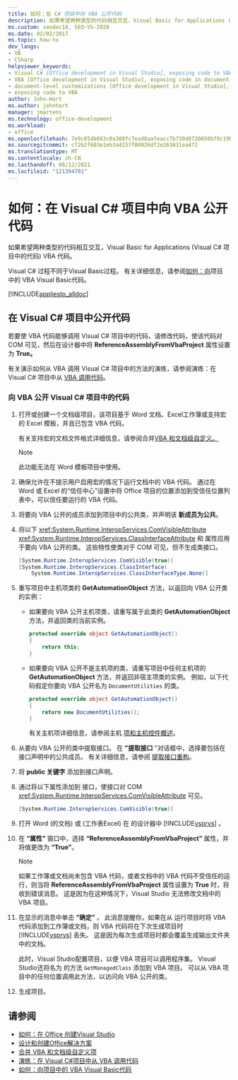 ```yaml
---
title: 如何：在 C# 项目中向 VBA 公开代码
description: 如果希望两种类型的代码相互交互，Visual Basic for Applications (Visual C# 项目中的代码) VBA 代码。
ms.custom: seodec18, SEO-VS-2020
ms.date: 02/02/2017
ms.topic: how-to
dev_langs:
- VB
- CSharp
helpviewer_keywords:
- Visual C# [Office development in Visual Studio], exposing code to VBA
- VBA [Office development in Visual Studio], exposing code in document-level customizations
- document-level customizations [Office development in Visual Studio], exposing code
- exposing code to VBA
author: John-Hart
ms.author: johnhart
manager: jmartens
ms.technology: office-development
ms.workload:
- office
ms.openlocfilehash: 7e9c654b683c0a308fc7ead8aafeacc7b730d8720650bf0c19b7128acd2ac08f
ms.sourcegitcommit: c72b2f603e1eb3a4157f00926df2e263831ea472
ms.translationtype: MT
ms.contentlocale: zh-CN
ms.lasthandoff: 08/12/2021
ms.locfileid: "121394701"
---
```

# <a name="how-to-expose-code-to-vba-in-a-visual-c-project"></a>如何：在 Visual C# 项目中向 VBA 公开代码
  如果希望两种类型的代码相互交互，Visual Basic for Applications (Visual C# 项目中的代码) VBA 代码。

 Visual C# 过程不同于Visual Basic过程。 有关详细信息，请参阅[如何：向](../vsto/how-to-expose-code-to-vba-in-a-visual-basic-project.md)项目 中的 VBA Visual Basic代码。

 [!INCLUDE[appliesto_alldoc](../vsto/includes/appliesto-alldoc-md.md)]

## <a name="expose-code-in-a-visual-c-project"></a>在 Visual C# 项目中公开代码
 若要使 VBA 代码能够调用 Visual C# 项目中的代码，请修改代码，使该代码对 COM 可见，然后在设计器中将 **ReferenceAssemblyFromVbaProject** 属性设置为 **True。**

 有关演示如何从 VBA 调用 Visual C# 项目中的方法的演练，请参阅演练：在 Visual C&#35; 项目中从 [VBA 调用代码](../vsto/walkthrough-calling-code-from-vba-in-a-visual-csharp-project.md)。

### <a name="to-expose-code-in-a-visual-c-project-to-vba"></a>向 VBA 公开 Visual C# 项目中的代码

1. 打开或创建一个文档级项目，该项目基于 Word 文档、Excel工作簿或支持宏的 Excel 模板，并且已包含 VBA 代码。

    有关支持宏的文档文件格式详细信息，请参阅合并[VBA 和文档级自定义。](../vsto/combining-vba-and-document-level-customizations.md)

   > [!NOTE]
   > 此功能无法在 Word 模板项目中使用。

2. 确保允许在不提示用户启用宏的情况下运行文档中的 VBA 代码。 通过在 Word 或 Excel 的“信任中心”设置中将 Office 项目的位置添加到受信任位置列表中，可以信任要运行的 VBA 代码。

3. 将要向 VBA 公开的成员添加到项目中的公共类，并声明该 **新成员为公共**。

4. 将以下 <xref:System.Runtime.InteropServices.ComVisibleAttribute> <xref:System.Runtime.InteropServices.ClassInterfaceAttribute> 和 属性应用于要向 VBA 公开的类。 这些特性使类对于 COM 可见，但不生成类接口。

   ```csharp
   [System.Runtime.InteropServices.ComVisible(true)]
   [System.Runtime.InteropServices.ClassInterface(
       System.Runtime.InteropServices.ClassInterfaceType.None)]
   ```

5. 重写项目中主机项类的 **GetAutomationObject** 方法，以返回向 VBA 公开类的实例：

   - 如果要向 VBA 公开主机项类，请重写属于此类的 **GetAutomationObject** 方法，并返回类的当前实例。

     ```csharp
     protected override object GetAutomationObject()
     {
         return this;
     }
     ```

   - 如果要向 VBA 公开不是主机项的类，请重写项目中任何主机项的 **GetAutomationObject** 方法，并返回非宿主项类的实例。 例如，以下代码假定你要向 VBA 公开名为 `DocumentUtilities` 的类。

     ```csharp
     protected override object GetAutomationObject()
     {
         return new DocumentUtilities();
     }
     ```

     有关主机项详细信息，请参阅主机 [项和主机控件概述](../vsto/host-items-and-host-controls-overview.md)。

6. 从要向 VBA 公开的类中提取接口。 在 **"提取接口** "对话框中，选择要包括在接口声明中的公共成员。 有关详细信息，请参阅 [提取接口重构](../ide/reference/extract-interface.md)。

7. 将 **public 关键字** 添加到接口声明。

8. 通过将以下属性添加到 接口，使接口对 COM <xref:System.Runtime.InteropServices.ComVisibleAttribute> 可见。

   ```csharp
   [System.Runtime.InteropServices.ComVisible(true)]
   ```

9. 打开 Word (的文档) 或 (工作表Excel) 在 的设计器中 [!INCLUDE[vsprvs](../sharepoint/includes/vsprvs-md.md)] 。

10. 在 **“属性”** 窗口中，选择 **“ReferenceAssemblyFromVbaProject”** 属性，并将值更改为 **“True”**。

    > [!NOTE]
    > 如果工作簿或文档尚未包含 VBA 代码，或者文档中的 VBA 代码不受信任的运行，则当将 **ReferenceAssemblyFromVbaProject** 属性设置为 **True** 时，将收到错误消息。 这是因为在这种情况下，Visual Studio 无法修改文档中的 VBA 项目。

11. 在显示的消息中单击 **“确定”** 。 此消息提醒你，如果在从 运行项目时将 VBA 代码添加到工作簿或文档，则 VBA 代码将在下次生成项目时 [!INCLUDE[vsprvs](../sharepoint/includes/vsprvs-md.md)] 丢失。 这是因为每次生成项目时都会覆盖生成输出文件夹中的文档。

     此时，Visual Studio配置项目，以便 VBA 项目可以调用程序集。 Visual Studio还将名为 的方法 `GetManagedClass` 添加到 VBA 项目。 可以从 VBA 项目中的任何位置调用此方法，以访问向 VBA 公开的类。

12. 生成项目。

## <a name="see-also"></a>请参阅
- [如何：在 Office 创建Visual Studio](../vsto/how-to-create-office-projects-in-visual-studio.md)
- [设计和创建Office解决方案](../vsto/designing-and-creating-office-solutions.md)
- [合并 VBA 和文档级自定义项](../vsto/combining-vba-and-document-level-customizations.md)
- [演练：在 Visual C&#35;项目中从 VBA 调用代码](../vsto/walkthrough-calling-code-from-vba-in-a-visual-csharp-project.md)
- [如何：向项目中的 VBA Visual Basic代码](../vsto/how-to-expose-code-to-vba-in-a-visual-basic-project.md)
